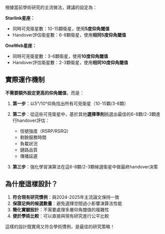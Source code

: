 根據當前學術研究的主流做法，建議的設定為：

**Starlink星座：**
- 同時可見衛星數：10-15顆衛星，使用**5度仰角閾值**
- Handover評估衛星數：6-8顆衛星，使用**相同5度仰角閾值**

**OneWeb星座：**
- 同時可見衛星數：3-6顆衛星，使用**10度仰角閾值**  
- Handover評估衛星數：2-3顆衛星，使用**相同10度仰角閾值**

## **實際運作機制**

**不需要額外設定更高的仰角閾值**，而是：

1. **第一步**：以5°/10°仰角找出所有可見衛星（10-15顆/3-6顆）

2. **第二步**：從這些可見衛星中，基於其他**選擇準則**挑選出最佳的6-8顆/2-3顆進行handover評估：
   - 信號強度（RSRP/RSRQ）
   - 剩餘服務時間
   - 負載狀況  
   - 鏈路品質
   - 傳播延遲

3. **第三步**：強化學習演算法在這6-8顆/2-3顆候選衛星中做最終handover決策

## **為什麼這樣設計？**

1. **符合現有研究慣例**：與2024-2025年主流論文保持一致
2. **保證足夠的候選數量**：避免選擇空間過小影響演算法性能  
3. **簡化實驗設計**：不需要處理多層仰角閾值的複雜性
4. **便於學術比較**：可以直接與現有研究進行公平比較

這樣的設計既實用又符合學術慣例，是最佳的研究策略！